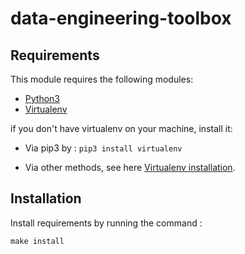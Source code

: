 # data-engineering-toolbox


## Requirements 
This module requires the following modules:
 * [Python3](https://www.python.org/)
 * [Virtualenv](https://virtualenv.pypa.io/en/latest/installation.html)

if you don't have virtualenv on your machine, install it:

* Via pip3 by :
`pip3 install virtualenv`

* Via other methods, see here  [Virtualenv installation](https://virtualenv.pypa.io/en/latest/installation.html).
## Installation 
Install requirements by running the command :

` make install `
